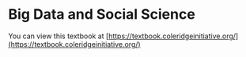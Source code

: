# Big Data and Social Science 

You can view this textbook at [https://textbook.coleridgeinitiative.org/](https://textbook.coleridgeinitiative.org/)

<!--

## Soliciting feedback and improvement suggestions for the second edition

We ha ve recently relased a 2nd edition of the book. Please give us suggestions for improvements and additional content by creating a [github issue](https://github.com/Coleridge-Initiative/big-data-and-social-science/issues) in this repository.

